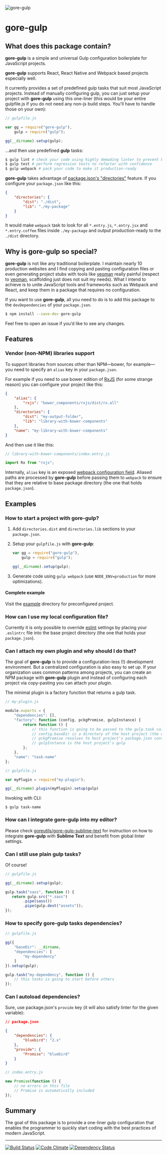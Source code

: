 ![gore-gulp](https://cdn.rawgit.com/goreutils/goreutils.github.io/e0ee67e872580d23c27a9eb5f9ab3e8cf3ed72ed/assets/gore-gulp.png)

# gore-gulp

## What does this package contain?

**gore-gulp** is a simple and universal Gulp configuration boilerplate for
JavaScript projects.

**gore-gulp** supports React, React Native and Webpack based projects
especially well.

It currently provides a set of predefined gulp tasks that suit most JavaScript projects. Instead of manually configuring gulp, you can just
setup your project with **gore-gulp** using this one-liner (this would be your
entire gulpfile.js if you do not need any non-js build steps. You'll have to
handle those on your own):

```JavaScript
// gulpfile.js

var gg = require("gore-gulp"),
    gulp = require("gulp");

gg(__dirname).setup(gulp);
```

...and then use predefined **gulp** tasks:

```Bash
$ gulp lint # check your code using highly demading linter to prevent bugs
$ gulp test # perform regression tests to refactor with confidence
$ gulp webpack # pack your code to make it production-ready
```

**gore-gulp** takes advantage of [package.json's "directories"](https://docs.npmjs.com/files/package.json#directorieslib)
feature. If you configure your `package.json` like this:

```JSON
{
    "directories": {
        "dist": "./dist",
        "lib": "./my-package"
    }
}
```

It would make `webpack` task to look for all `*.entry.js`, `*.entry.jsx` and
`*.entry.coffee` files inside `./my-package` and output
production-ready to the `./dist` directory.

## Why is gore-gulp so special?

**gore-gulp** is not like any traditional boilerplate. I
maintain nearly 10 production websites and I find copying and pasting configuration
files or even generating project stubs with tools like [yeoman](http://yeoman.io/) really painful (respect to
[yeoman](http://yeoman.io/), scaffolding just does not suit my needs). What I
intend to achieve is to unite JavaScript tools and frameworks such as Webpack and React, and
keep them in a package that requires no configuration.

If you want to use **gore-gulp**, all you need to do is to add this package
to the `devDependencies` of your `package.json`.

```bash
$ npm install --save-dev gore-gulp
```


Feel free to open an issue if you’d like to see any changes.

## Features

### Vendor (non-NPM) libraries support

To support libraries from sources other than NPM—bower, for example—you need to
specify an `alias` key in your `package.json`.

For example if you need to use bower edition of
[RxJS](https://github.com/Reactive-Extensions/RxJS) (for some strange reason)
you can configure your project like this:

```JSON
{
    "alias": {
        "rxjs": "bower_components/rxjs/dist/rx.all"
    },
    "directories": {
        "dist": "my-output-folder",
        "lib": "library-with-bower-components"
    },
    "name": "my-library-with-bower-components"
}
```

And then use it like this:

```JavaScript
// library-with-bower-components/index.entry.js

import Rx from "rxjs";
```

Internally, `alias` key is an exposed
[webpack configuration field](http://webpack.github.io/docs/configuration.html#resolve-alias).
Aliased paths are processed by **gore-gulp** before passing them to `webpack`
to ensure that they are relative to base package directory (the one that holds
`package.json`).

## Examples

### How to start a project with gore-gulp?

1. Add `directories.dist` and `directories.lib` sections to your `package.json`.
2. Setup your `gulpfile.js` with **gore-gulp**:

    ```JavaScript
    var gg = require("gore-gulp"),
        gulp = require("gulp");

    gg(__dirname).setup(gulp);
    ```

3. Generate code using `gulp webpack` (use `NODE_ENV=production` for more
optimizations).

#### Complete example

Visit the [example](example) directory for preconfigured project.

### How can I use my local configuration file?

Currently it is only possible to override
[eslint](https://github.com/eslint/eslint) settings by placing your `.eslintrc`
file into the base project directory (the one that holds your `package.json`).

### Can I attach my own plugin and why should I do that?

The goal of **gore-gulp** is to provide a configuration-less (!) development
environment. But a centralized configuration is also easy to set up.
If your organization uses common patterns among projects, you can create an
NPM package with **gore-gulp** plugin and instead of configuring each project
via copy-pasting you can attach your plugin.

The minimal plugin is a factory function that returns a gulp task.

```JavaScript
// my-plugin.js

module.exports = {
    "dependencies": [],
    "factory": function (config, pckgPromise, gulpInstance) {
        return function () {
            // this function is going to be passed to the gulp.task call
            // config.baseDir is a directory of the host project (the one that uses gore-gulp)
            // pckgPromise resolves to host project's package.json contents
            // gulpInstance is the host project's gulp
        };
    },
    "name": "task-name"
};
```

```JavaScript
// gulpfile.js

var myPlugin = require("my-plugin");

gg(__dirname).plugin(myPlugin).setup(gulp)
```

Invoking with CLI:

```
$ gulp task-name
```

### How can I integrate gore-gulp into my editor?

Please check
[goreutils/gore-gulp-sublime-text](https://github.com/goreutils/gore-gulp-sublime-text)
for instruction on how to integrate **gore-gulp** with **Sublime Text** and
benefit from global linter settings.

### Can I still use plain gulp tasks?

Of course!

```JavaScript
// gulpfile.js

gg(__dirname).setup(gulp);

gulp.task("sass", function () {
   return gulp.src("*.sass")
        .pipe(sass())
        .pipe(gulp.dest("assets"));
});
```

### How to specify gore-gulp tasks dependencies?

```JavaScript
// gulpfile.js

gg({
    "baseDir": __dirname,
    "dependencies": [
        "my-dependency"
    ]
}).setup(gulp);

gulp.task("my-dependency", function () {
    // this tasks is going to start before others
});
```

### Can I autoload dependencies?

Sure, use package.json's `provide` key (it will also satisfy linter for the given variable):

```JSON
// package.json

{
    "dependencies": {
        "bluebird": "2.x"
    },
    "provide": {
        "Promise": "bluebird"
    }
}
```

```JavaScript
// index.entry.js

new Promise(function () {
    // no errors in this file
    // Promise is automatically included
});
```


## Summary

The goal of this package is to provide a one-liner gulp configuration that enables the programmer to quickly start coding with the best practices of modern JavaScript.

---

[![Build Status](http://img.shields.io/travis/goreutils/gore-gulp.svg?style=flat)](https://travis-ci.org/goreutils/gore-gulp)
[![Code Climate](http://img.shields.io/codeclimate/github/goreutils/gore-gulp.svg?style=flat)](https://codeclimate.com/github/goreutils/gore-gulp)
[![Dependency Status](http://img.shields.io/david/goreutils/gore-gulp.svg?style=flat)](https://david-dm.org/goreutils/gore-gulp)
